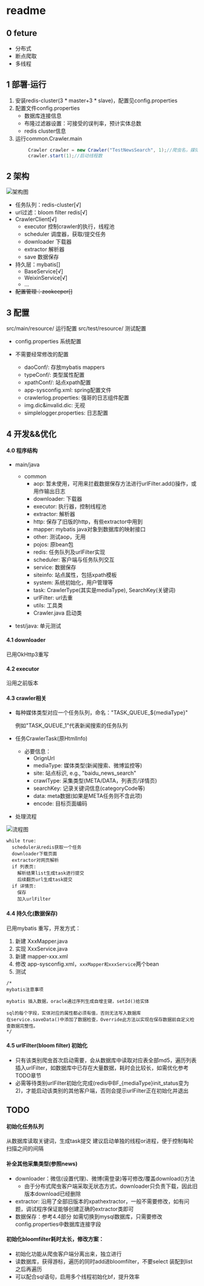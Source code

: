 


# readme

## 0 feture

- 分布式
- 断点爬取
- 多线程

## 1 部署·运行

1. 安装redis-cluster(3 * master+3 * slave)，配置见config.properties
2. 配置文件config.properties
	- 数据库连接信息
	- 布隆过滤器设置：可接受的误判率，预计实体总数
	- redis cluster信息
2. 运行common.Crawler.main
``` java
        Crawler crawler = new Crawler("TestNewsSearch", 1);//爬虫名，媒体类型
        crawler.start(1);//启动线程数
```


## 2 架构

![架构图](images/CrawlerArchi.jpg)

- 任务队列：redis-cluster[√]
- url过滤：bloom filter redis[√]
- CrawlerClient[√]
    - executor 控制crawler的执行，线程池
    - scheduler 调度器，获取/提交任务
    - downloader 下载器
    - extractor 解析器
    - save 数据保存
- 持久层：mybatis[]
    - BaseService[√]
    - WeixinService[√]
    - ...
- ~~配置管理：zookeeper[]~~



## 3 配置
src/main/resource/ 运行配置
src/test/resource/ 测试配置

- config.properties 系统配置
- 不需要经常修改的配置

    - daoConf/: 存放mybatis mappers
    - typeConf/: 类型属性配置
    - xpathConf/: 站点xpath配置
    - app-sysconfig.xml: spring配置文件
    - crawlerlog.properties: 强哥的日志组件配置
    - img.dic&invalid.dic: 无视
    - simplelogger.properties: 日志配置

## 4 开发&&优化

#### 4.0 程序结构
- main/java
	- common
		- aop: 暂未使用，可用来拦截数据保存方法进行urlFilter.add()操作，或用作输出日志
		- downloader: 下载器
		- executor: 执行器，控制线程池
		- extractor: 解析器 
		- http: 保存了旧版的http，有些extractor中用到
		- mapper: mybatis java对象到数据库的映射接口
		- other: 测试aop，无用
		- pojos: 原bean包
		- redis: 任务队列及urlFilter实现
		- scheduler: 客户端与任务队列交互
		- service: 数据保存
		- siteinfo: 站点属性，包括xpath模板
		- system: 系统初始化，用户管理等
		- task: CrawlerType(其实是mediaType), SearchKey(关键词)
		- urlFilter: url去重
		- utils: 工具类
		- Crawler.java 启动类

- test/java: 单元测试

#### 4.1 downloader
已用OkHttp3重写

#### 4.2 executor 
沿用之前版本


#### 4.3 crawler相关


- 每种媒体类型对应一个任务队列，命名："TASK_QUEUE_${mediaType}"

    例如"TASK_QUEUE_1"代表新闻搜索的任务队列

- 任务CrawlerTask(原HtmlInfo)
    - 必要信息：
        - OrignUrl
        - mediaType: 媒体类型(新闻搜索、微博监控等)
        - site: 站点标识, e.g., "baidu_news_search"
        - crawlType: 采集类型(META/DATA，列表页/详情页)
        - searchKey: 记录关键词信息(categoryCode等)
        - data: meta数据(如果是META任务则不含此项)
        - encode: 目标页面编码

- 处理流程

![流程图](images/CrawlerClientProcess.jpg)

``` 伪代码
while true:
  scheduler从redis获取一个任务
  downloader下载页面
  extractor对网页解析
  if 列表页:
  	解析结果list生成task进行提交
  	后续翻页url生成task提交
  if 详情页:
  	保存
  	加入urlFilter
```

#### 4.4 持久化(数据保存)

已用mybatis 重写，开发方式：

1. 新建 XxxMapper.java
2. 实现 XxxService.java
3. 新建 mapper-xxx.xml
4. 修改 app-sysconfig.xml，```xxxMapper和xxxService```两个bean
5. 测试

```
/*
mybatis注意事项

mybatis 插入数据，oracle通过序列生成自增主键，setId()给实体

sql的每个字段，实体对应的属性都必须有值，否则无法写入数据库
在service.saveData()中添加了数据检查，Override此方法以实现在保存数据前自定义检查数据完整性。
*/
```

#### 4.5 urlFilter(bloom filter) 初始化

- 只有该类别爬虫首次启动需要，会从数据库中读取对应表全部md5，遍历列表插入urlFilter，如数据库中已存在大量数据，耗时会比较长，如需优化参考TODO章节
- 必需等待类别urlFilter初始化完成(redis中BF_{mediaType}init_status变为2)，才能启动该类别的其他客户端，否则会提示urlFilter正在初始化并退出



## TODO

#### 初始化任务队列
从数据库读取关键词，生成task提交
建议启动单独的线程or进程，便于控制每轮扫描之间的间隔

#### 补全其他采集类型(参照news)
- downloader：微信(设置代理)、微博(需登录)等可修改/覆盖download()方法
	- 由于分布式爬虫客户端采取无状态方式，downloader只负责下载，因此旧版本download已经删除
- extractor: 沿用了全部旧版本的xpathextractor，一般不需要修改，如有问题，调试程序保证能够创建正确的extractor类即可
- 数据保存：参考4.4部分
如需切换到mysql数据库，只需要修改config.properties中数据库连接字段

#### 初始化bloomfilter耗时太长，修改方案：

- 初始化功能从爬虫客户端分离出来，独立进行
- 读数据库，获得游标，遍历的同时add进bloomfilter，不要select 装配到list之后再遍历
- 可以配合sql语句，启用多个线程初始化bf，提升效率

